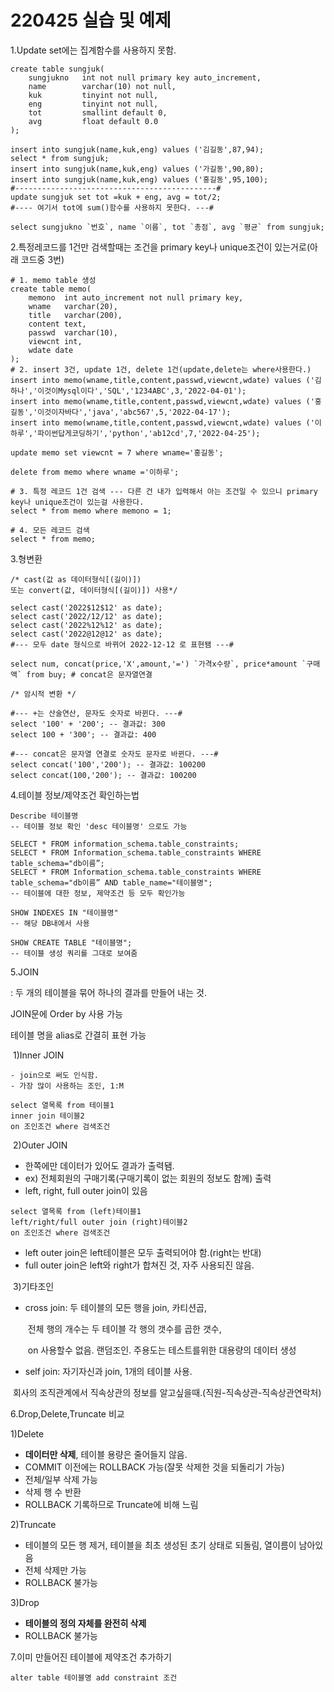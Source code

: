 # 220425 실습 및 예제



1.Update set에는 집계함수를 사용하지 못함.

```mysql
create table sungjuk(
	sungjukno 	int not null primary key auto_increment,
    name		varchar(10) not null,
    kuk			tinyint not null,
    eng			tinyint not null,
    tot			smallint default 0,
    avg			float default 0.0
);

insert into sungjuk(name,kuk,eng) values ('김길동',87,94);
select * from sungjuk;
insert into sungjuk(name,kuk,eng) values ('가길동',90,80);
insert into sungjuk(name,kuk,eng) values ('홍길동',95,100);
#---------------------------------------------#
update sungjuk set tot =kuk + eng, avg = tot/2;
#---- 여기서 tot에 sum()함수를 사용하지 못한다. ---#

select sungjukno `번호`, name `이름`, tot `총점`, avg `평균` from sungjuk;
```



2.특정레코드를 1건만 검색할때는 조건을 primary key나 unique조건이 있는거로(아래 코드중 3번)

```mysql
# 1. memo table 생성
create table memo(
	memono	int auto_increment not null primary key,
    wname	varchar(20),
    title	varchar(200),
    content	text,
    passwd	varchar(10),
    viewcnt	int,
    wdate date
);
# 2. insert 3건, update 1건, delete 1건(update,delete는 where사용한다.)
insert into memo(wname,title,content,passwd,viewcnt,wdate) values ('김하나','이것이Mysql이다','SQL','1234ABC',3,'2022-04-01');
insert into memo(wname,title,content,passwd,viewcnt,wdate) values ('홍길동','이것이자바다','java','abc567',5,'2022-04-17');
insert into memo(wname,title,content,passwd,viewcnt,wdate) values ('이하루','파이썬답게코딩하기','python','ab12cd',7,'2022-04-25');

update memo set viewcnt = 7 where wname='홍길동';

delete from memo where wname ='이하루';

# 3. 특정 레코드 1건 검색 --- 다른 건 내가 입력해서 아는 조건일 수 있으니 primary key나 unique조건이 있는걸 사용한다.
select * from memo where memono = 1;

# 4. 모든 레코드 검색
select * from memo;
```



3.형변환

```mysql
/* cast(값 as 데이터형식[(길이)])
또는 convert(값, 데이터형식[(길이)]) 사용*/

select cast('2022$12$12' as date);
select cast('2022/12/12' as date);
select cast('2022%12%12' as date);
select cast('2022@12@12' as date);
#--- 모두 date 형식으로 바뀌어 2022-12-12 로 표현됌 ---#

select num, concat(price,'X',amount,'=') `가격x수량`, price*amount `구매액` from buy; # concat은 문자열연결

/* 암시적 변환 */

#--- +는 산술연산, 문자도 숫자로 바뀐다. ---#
select '100' + '200'; -- 결과값: 300
select 100 + '300'; -- 결과값: 400

#--- concat은 문자열 연결로 숫자도 문자로 바뀐다. ---#
select concat('100','200'); -- 결과값: 100200
select concat(100,'200'); -- 결과값: 100200
```



4.테이블 정보/제약조건 확인하는법

```mysql
Describe 테이블명
-- 테이블 정보 확인 'desc 테이블명' 으로도 가능

SELECT * FROM information_schema.table_constraints;
SELECT * FROM Information_schema.table_constraints WHERE table_schema="db이름”;
SELECT * FROM Information_schema.table_constraints WHERE table_schema="db이름” AND table_name="테이블명";
-- 테이블에 대한 정보, 제약조건 등 모두 확인가능

SHOW INDEXES IN "테이블명"
-- 해당 DB내에서 사용

SHOW CREATE TABLE "테이블명";
-- 테이블 생성 쿼리를 그대로 보여줌
```



5.JOIN

: 두 개의 테이블을 묶어 하나의 결과를 만들어 내는 것.

  JOIN문에 Order by 사용 가능

 테이블 명을 alias로 간결히 표현 가능



​	1)Inner JOIN

	- join으로 써도 인식함.
	- 가장 많이 사용하는 조인, 1:M

```mysql
select 열목록 from 테이블1
inner join 테이블2
on 조인조건 where 검색조건
```

​	2)Outer JOIN

- 한쪽에만 데이터가 있어도 결과가 출력됌.
- ex) 전체회원의 구매기록(구매기록이 없는 회원의 정보도 함께) 출력
- left, right, full outer join이 있음

```mysql
select 열목록 from (left)테이블1
left/right/full outer join (right)테이블2
on 조인조건 where 검색조건
```

- left outer join은 left테이블은 모두 출력되어야 함.(right는 반대)
- full outer join은 left와 right가 합쳐진 것, 자주 사용되진 않음.

​	3)기타조인

 - cross join: 두 테이블의 모든 행을 join, 카티션곱,

   ​	전체 행의 개수는 두 테이블 각 행의 갯수를 곱한 갯수,

   ​	on 사용할수 없음. 랜덤조인. 주용도는 테스트를위한 대용량의 데이터 생성

 - self join: 자기자신과 join, 1개의 테이블 사용.

​			회사의 조직관계에서 직속상관의 정보를 알고싶을때.(직원-직속상관-직속상관연락처)



6.Drop,Delete,Truncate 비교

1)Delete

- __데이터만 삭제__, 테이블 용량은 줄어들지 않음.
- COMMIT 이전에는 ROLLBACK 가능(잘못 삭제한 것을 되돌리기 가능)
- 전체/일부 삭제 가능
- 삭제 행 수 반환
- ROLLBACK 기록하므로 Truncate에 비해 느림

 2)Truncate

- 테이블의 모든 행 제거, 테이블을 최초 생성된 초기 상태로 되돌림, 열이름이 남아있음
- 전체 삭제만 가능
- ROLLBACK 불가능

 3)Drop

- __테이블의 정의 자체를 완전히 삭제__
- ROLLBACK 불가능



7.이미 만들어진 테이블에 제약조건 추가하기

```mys
alter table 테이블명 add constraint 조건
```

